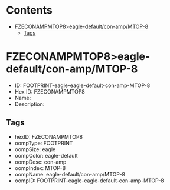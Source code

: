 



Contents
========

* [FZECONAMPMTOP8>eagle-default/con-amp/MTOP-8](#fzeconampmtop8eagle-defaultcon-ampmtop-8)
	* [Tags](#tags)

# FZECONAMPMTOP8>eagle-default/con-amp/MTOP-8

- ID: FOOTPRINT-eagle-eagle-default-con-amp-MTOP-8
- Hex ID: FZECONAMPMTOP8
- Name: 
- Description: 

## Tags

- hexID: FZECONAMPMTOP8
- oompType: FOOTPRINT
- oompSize: eagle
- oompColor: eagle-default
- oompDesc: con-amp
- oompIndex: MTOP-8
- oompName: eagle-default/con-amp/MTOP-8
- oompID: FOOTPRINT-eagle-eagle-default-con-amp-MTOP-8
